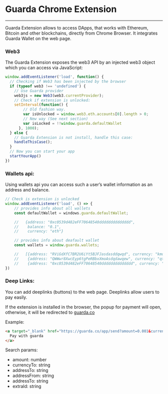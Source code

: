 # Guarda Chrome Extension
--------------
Guarda Extension allows to access DApps, that works with Ethereum, Bitcoin and other blockchains, directly from Chrome Browser. It integrates Guarda Wallet on the web page.

### Web3
The Guarda Extension exposes the web3 API by an injected web3 object which you can access via JavaScript:
``` javascript
window.addEventListener('load', function() {
  // Checking if Web3 has been injected by the browser
  if (typeof web3 !== 'undefined') {
    // Use Guarda provider
    web3js = new Web3(web3.currentProvider);
    // Check if extension is unlocked:
    setInterval(function() {
        // Old fashion way.
        var isUnlocked = window.web3.eth.accounts[0].length > 0;
        // New way (See next section)
        var isLocked = !!window.guarda.defaultWallet
      }, 1000);
  } else {
    // Guarda Extension is not install, handle this case:
    handleThisCase();
  }
  // Now you can start your app
  startYourApp()
})
```
### Wallets api:
Using wallets api you can access such a user’s wallet information as an address and balance.

```javascript
// Check is extension is unlocked
window.addEventListener('load', () => {
    // provides info about all wallets
    const defaultWallet = windows.guarda.defaultWallet;

    //   {address: "0xc0539d482eFF70648540dddddddddddddd",
    //    balance: "0.1",
    //    currency: "eth"}

    // provides info about deafault wallet
    const wallets = window.guarda.wallets;

    //   [{address: "RViGdXfC7BR2U6iYt5BJFJasdasddqwqd", currency: "kmd", balance: "0"}
    //    {address: "QWWwr8XwcEyp6tgPeRBbxXmoAsdqdawqew", currency: "qtum", balance: "0"}
    //    {address: "0xc0539d482eFF70648540dddddddddddddd", currency: "eth",balance:"0.1"}]
})
```

### Deep Links:
You can add deeplinks (buttons) to the web page. Deeplinks allow users to pay easily.

If the extension is installed in the browser, the popup for payment will open, otherwise, it will be redirected to [guarda.co](https://guarda.co)

Example:
```html
<a target="_blank" href="https://guarda.co/app/send?amount=0.001&currencyTo=btc&addressTo=18cBEMRxXHqzWWCxZNtU91F5sbUNKqweqe">
  Pay with guarda
</a>
```
Search params:
* amount: number
* currencyTo: string
* addressTo: string
* addressFrom: string
* addressTo: string
* extraId: string
